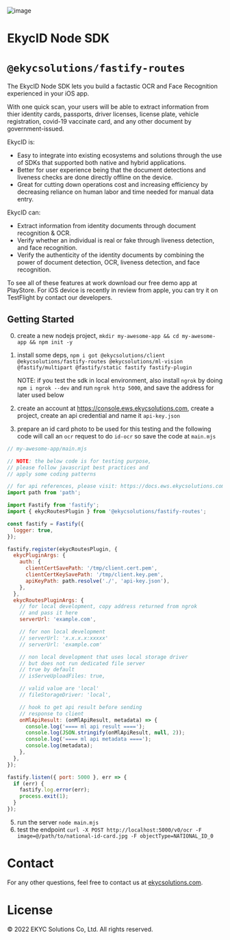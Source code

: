 ![image](https://user-images.githubusercontent.com/81238558/175767662-be4dc9ba-a6bd-459d-aaa3-f8ad0c96aa37.png)

# EkycID Node SDK

# `@ekycsolutions/fastify-routes`
The EkycID Node SDK lets you build a factastic OCR and Face Recognition experienced in your iOS app.

With one quick scan, your users will be able to extract information from thier identity cards, passports, driver licenses, license plate, vehicle registration, covid-19 vaccinate card, and any other document by government-issued.


EkycID is:
* Easy to integrate into existing ecosystems and solutions through the use of SDKs that supported both native and hybrid applications.
* Better for user experience being that the document detections and liveness checks are done directly offline on the device.
* Great for cutting down operations cost and increasing efficiency by decreasing reliance on human labor and time needed for manual data entry. 


EkycID can:
* Extract information from identity documents through document recognition & OCR.
* Verify whether an individual is real or fake through liveness detection, and face recognition. 
* Verify the authenticity of the identity documents by combining the power of document detection, OCR, liveness detection, and face recognition. 


To see all of these features at work download our free demo app at PlayStore. For iOS device is recently in review from apple, you can try it on TestFlight by contact our developers.

## Getting Started
0. create a new nodejs project, `mkdir my-awesome-app && cd my-awesome-app && npm init -y`
1. install some deps, `npm i got @ekycsolutions/client @ekycsolutions/fastify-routes @ekycsolutions/ml-vision @fastify/multipart @fastify/static fastify fastify-plugin`

    NOTE: if you test the sdk in local environment, also install `ngrok` by doing `npm i ngrok --dev` and run `ngrok http 5000`, and save the address for later used below
3. create an account at https://console.ews.ekycsolutions.com, create a project, create an api credential and name it `api-key.json`
4. prepare an id card photo to be used for this testing and the following code will call an `ocr` request to do `id-ocr` so save the code at `main.mjs`
```javascript
// my-awesome-app/main.mjs

// NOTE: the below code is for testing purpose,
// please follow javascript best practices and
// apply some coding patterns

// for api references, please visit: https://docs.ews.ekycsolutions.com
import path from 'path';

import Fastify from 'fastify';
import { ekycRoutesPlugin } from '@ekycsolutions/fastify-routes';

const fastify = Fastify({
  logger: true,
});

fastify.register(ekycRoutesPlugin, {
  ekycPluginArgs: {
    auth: {
      clientCertSavePath: '/tmp/client.cert.pem',
      clientCertKeySavePath: '/tmp/client.key.pem',
      apiKeyPath: path.resolve('./', 'api-key.json'),
    },
  }, 
  ekycRoutesPluginArgs: {
    // for local development, copy address returned from ngrok
    // and pass it here
    serverUrl: 'example.com',

    // for non local development
    // serverUrl: 'x.x.x.x:xxxxx'
    // serverUrl: 'example.com'

    // non local development that uses local storage driver
    // but does not run dedicated file server
    // true by default
    // isServeUploadFiles: true,

    // valid value are 'local'
    // fileStorageDriver: 'local',

    // hook to get api result before sending
    // response to client
    onMlApiResult: (onMlApiResult, metadata) => {
      console.log('==== ml api result ====');
      console.log(JSON.stringify(onMlApiResult, null, 2));
      console.log('==== ml api metadata ====');
      console.log(metadata);
    },
  },
});

fastify.listen({ port: 5000 }, err => {
  if (err) {
    fastify.log.error(err);
    process.exit(1);
  }
});
```
5. run the server `node main.mjs`
6. test the endpoint `curl -X POST http://localhost:5000/v0/ocr -F image=@/path/to/national-id-card.jpg -F objectType=NATIONAL_ID_0`

# Contact
For any other questions, feel free to contact us at <a href="https://ekycsolutions.com/">ekycsolutions.com</a>.

# License

© 2022 EKYC Solutions Co, Ltd. All rights reserved.
